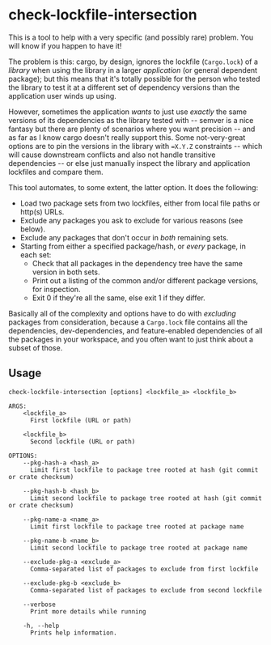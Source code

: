 # check-lockfile-intersection

This is a tool to help with a very specific (and possibly rare) problem. You will know if you happen to have it!

The problem is this: cargo, by design, ignores the lockfile (`Cargo.lock`) of a _library_ when using the library in a larger _application_ (or general dependent package); but this means that it's totally possible for the person who tested the library to test it at a different set of dependency versions than the application user winds up using.

However, sometimes the application _wants_ to just use _exactly_ the same versions of its dependencies as the library tested with -- semver is a nice fantasy but there are plenty of scenarios where you want precision -- and as far as I know cargo doesn't really support this. Some not-very-great options are to pin the versions in the library with `=X.Y.Z` constraints -- which will cause downstream conflicts and also not handle transitive dependencies -- or else just manually inspect the library and application lockfiles and compare them.

This tool automates, to some extent, the latter option. It does the following:

  - Load two package sets from two lockfiles, either from local file paths or http(s) URLs.
  - Exclude any packages you ask to exclude for various reasons (see below).
  - Exclude any packages that don't occur in _both_ remaining sets.
  - Starting from either a specified package/hash, or _every_ package, in each set:
    - Check that all packages in the dependency tree have the same version in both sets.
    - Print out a listing of the common and/or different package versions, for inspection.
    - Exit 0 if they're all the same, else exit 1 if they differ.

Basically all of the complexity and options have to do with _excluding_ packages from consideration, because a `Cargo.lock` file contains all the dependencies, dev-dependencies, and feature-enabled dependencies of all the packages in your workspace, and you often want to just think about a subset of those.

## Usage

`check-lockfile-intersection [options] <lockfile_a> <lockfile_b>`

```
ARGS:
    <lockfile_a>
      First lockfile (URL or path)

    <lockfile_b>
      Second lockfile (URL or path)

OPTIONS:
    --pkg-hash-a <hash_a>
      Limit first lockfile to package tree rooted at hash (git commit or crate checksum)

    --pkg-hash-b <hash_b>
      Limit second lockfile to package tree rooted at hash (git commit or crate checksum)

    --pkg-name-a <name_a>
      Limit first lockfile to package tree rooted at package name

    --pkg-name-b <name_b>
      Limit second lockfile to package tree rooted at package name

    --exclude-pkg-a <exclude_a>
      Comma-separated list of packages to exclude from first lockfile

    --exclude-pkg-b <exclude_b>
      Comma-separated list of packages to exclude from second lockfile

    --verbose
      Print more details while running

    -h, --help
      Prints help information.
```
